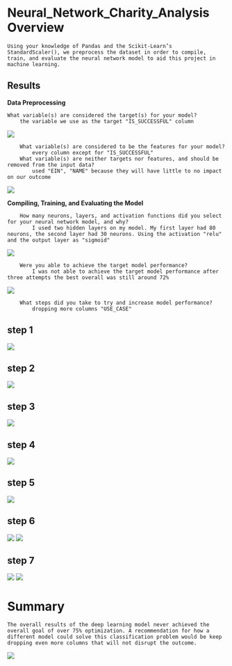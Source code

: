 # Neural_Network_Charity_Analysis Overview
	Using your knowledge of Pandas and the Scikit-Learn’s StandardScaler(), we preprocess the dataset in order to compile, train, and evaluate the neural network model to aid this project in machine learning.

## Results
**Data Preprocessing**

	What variable(s) are considered the target(s) for your model?
		the variable we use as the target "IS_SUCCESSFUL" column
![](Resources/images/deliverable1_2.png)

		What variable(s) are considered to be the features for your model?
			every column except for "IS_SUCCESSFUL"
		What variable(s) are neither targets nor features, and should be removed from the input data?
			used "EIN", "NAME" because they will have little to no impact on our outcome
![](Resources/images/deliverable1.png)		

**Compiling, Training, and Evaluating the Model**
		
		How many neurons, layers, and activation functions did you select for your neural network model, and why?
			I used two hidden layers on my model. My first layer had 80 neurons, the second layer had 30 neurons. Using the activation "relu" and the output layer as "sigmoid"
			
![](Resources/images/deliverable2.png)

		Were you able to achieve the target model performance?
			I was not able to achieve the target model performance after three attempts the best overall was still around 72%

![](Resources/images/deliverable2_2.png)

		What steps did you take to try and increase model performance?
			dropping more columns "USE_CASE"
## **step 1**
![](Resources/images/deliverable3.png)

## **step 2**
![](Resources/images/deliverable3_1.png)

## **step 3**
![](Resources/images/deliverable3_2.png)

## **step 4**
![](Resources/images/deliverable3_3.png)

## **step 5**
![](Resources/images/deliverable4.png)

## **step 6**
![](Resources/images/deliverable4_2.png)
![](Resources/images/deliverable4_2_1.png)

## **step 7**
![](Resources/images/deliverable4_3.png)
![](Resources/images/deliverable4_3_1.png)
			
# Summary
	The overall results of the deep learning model never achieved the overall goal of over 75% optimization. A recommendation for how a different model could solve this classification problem would be keep dropping even more columns that will not disrupt the outcome.
	
![](Resources/images/summary.png)
